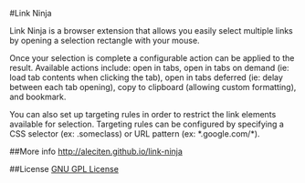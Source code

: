 #Link Ninja

Link Ninja is a browser extension that allows you easily select multiple links by opening a selection rectangle with your mouse. 

Once your selection is complete a configurable action can be applied to the result.
Available actions include: open in tabs, open in tabs on demand (ie: load tab contents when clicking the tab), open in tabs deferred (ie: delay between each tab opening), copy to clipboard (allowing custom formatting), and bookmark.

You can also set up targeting rules in order to restrict the link elements available for selection. Targeting rules can be configured by specifying a CSS selector (ex: .someclass) or URL pattern (ex: \*.google.com/\*).

##More info
http://aleciten.github.io/link-ninja

##License
[GNU GPL License](http://en.wikipedia.org/wiki/GNU_General_Public_License)
